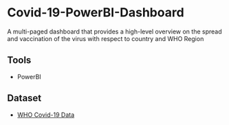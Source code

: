 # Covid-19-PowerBI-Dashboard
A multi-paged dashboard that provides a high-level overview on the spread and vaccination of the virus with respect to country and WHO Region

## Tools
- PowerBI
## Dataset
- [WHO Covid-19 Data](https://covid19.who.int/data)

